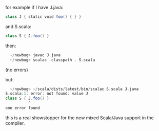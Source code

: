for example if I have J.java:
```scala
class J { static void foo() { } }
```
and S.scala:
```scala
class S { J.foo() }
```

then:
```scala
  ~/newbug> javac J.java 
  ~/newbug> scalac -classpath . S.scala
```
(no errors)

but:
```scala
  ~/newbug> ~/scala/dists/latest/bin/scalac S.scala J.java
S.scala:1: error: not found: value J
class S { J.foo() }
          ^
one error found
```

this is a real showstopper for the new mixed Scala/Java support in the compiler.
